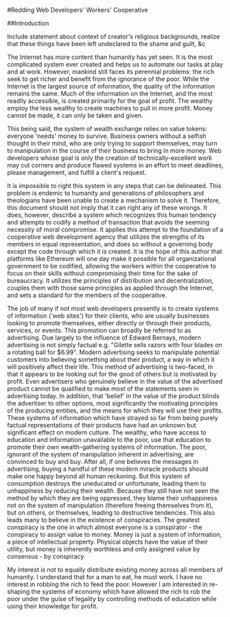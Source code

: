 #Redding Web Developers' Workers' Cooperative

##Introduction

Include statement about context of creator's religious backgrounds, realize that these things have been left undeclared to the shame and guilt, &c

The Internet has more content than humanity has yet seen. It is the most complicated system ever created and helps us to automate our tasks at play and at work. However, mankind still faces its perennial problems: the rich seek to get richer and benefit from the ignorance of the poor. While the Internet is the largest source of information, the quality of the information remains the same. Much of the information on the Internet, and the most readily accessible, is created primarily for the goal of profit. The wealthy employ the less wealthy to create machines to pull in more profit. Money cannot be made, it can only be taken and given.

This being said, the system of wealth exchange relies on value tokens: everyone 'needs' money to survive. Business owners without a selfish thought in their mind, who are only trying to support themselves, may turn to manipulation in the course of their business to bring in more money. Web developers whose goal is only the creation of technically-excellent work may cut corners and produce flawed systems in an effort to meet deadlines, please management, and fulfill a client's request.

It is impossible to right this system in any steps that can be delineated. This problem is endemic to humanity and generations of philosophers and theologians have been unable to create a mechanism to solve it. Therefore, this document should not imply that it can right any of these wrongs. It does, however, describe a system which recognizes this human tendency and attempts to codify a method of transaction that avoids the seeming necessity of moral compromise. It applies this attempt to the foundation of a cooperative web development agency that utilizes the strengths of its members in equal representation, and does so without a governing body except the code through which it is created. It is the hope of this author that platforms like Ethereum will one day make it possible for all organizational government to be codified, allowing the workers within the cooperative to focus on their skills without compromising their time for the sake of bureaucracy. It utilizes the principles of distribution and decentralization, couples them with those same principles as applied through the Internet, and sets a standard for the members of the cooperative.



The job of many if not most web developers presently is to create systems of information ('web sites') for their clients, who are usually businesses looking to promote themselves, either directly or through their products, services, or events. This promotion can broadly be referred to as advertising. Due largely to the influence of Edward Bernays, modern advertising is not simply factual e.g. "Gilette sells razors with four blades on a rotating ball for $6.99". Modern advertising seeks to manipulate potential customers into believing something about their product, a way in which it will positively affect their life. This method of advertising is two-faced, in that it appears to be looking out for the good of others but is motivated by profit. Even advertisers who genuinely believe in the value of the advertised product cannot be qualified to make most of the statements seen in advertising today. In addition, that 'belief' in the value of the product blinds the advertiser to other options, most significantly the motivating principles of the producing entities, and the means for which they will use their profits.
These systems of information which have strayed so far from being purely factual representations of their products have had an unknown but significant effect on modern culture. The wealthy, who have access to education and information unavailable to the poor, use that education to promote their own wealth-gathering systems of information. The poor, ignorant of the system of manipulation inherent in advertising, are convinced to buy and buy. After all, if one believes the messages in advertising, buying a handful of these modern miracle products should make one happy beyond all human reckoning. But this system of consumption destroys the uneducated or unfortunate, leading them to unhappiness by reducing their wealth. Because they still have not seen the method by which they are being oppressed, they blame their unhappiness not on the system of manipulation (therefore freeing themselves from it), but on others, or themselves, leading to destructive tendencies. This also leads many to believe in the existence of conspiracies. The greatest conspiracy is the one in which almost everyone is a conspirator - the conspiracy to assign value to money. Money is just a system of information, a piece of intellectual property. Physical objects have the value of their utility, but money is inherently worthless and only assigned value by consensus - by conspiracy.

My interest is not to equally distribute existing money across all members of humanity. I understand that for a man to eat, he must work. I have no interest in robbing the rich to feed the poor. However I am interested in re-shaping the systems of economy which have allowed the rich to rob the poor under the guise of legality by controlling methods of education while using their knowledge for profit.